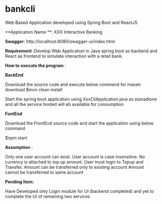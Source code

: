 # bankcli
Web Based Application developed using Spring Boot and ReactJS

**Application Name **: XXX Interactive Banking  

 **Swagger**: http://localhost:8080/swagger-ui/index.html

**Requirement** :Develop Web Application in Java spring boot as backend and React as frontend to simulate interaction with a retail bank.



**How to execute the program** :

**BackEnd**

Download the source code and execute below command for maven download
$mvn clean install

Start the spring boot application using XxxCliApplication.java as stanadlone and all the service hosted will eb available for consumption
 
**FontEnd** 

Download the FrontEnd source code and start the applicaiton using below command

$npm start

**Assumption** :

Only one user account can exist.
User account  is case insensitive.
No currency is attached to top up amount.
User must login to Topup and Transfer.
Amount can be transferred only to existing account
Amount cannot be transferred to same account
 

**Pending Item:**

Have Developed only Login module for UI (backend completed) and yet to complete the UI of remaining two services
